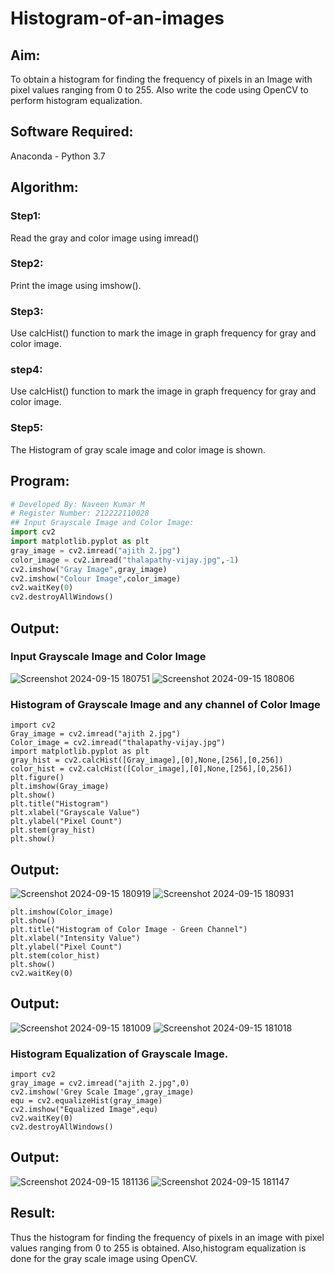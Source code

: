 # Histogram-of-an-images
## Aim:
To obtain a histogram for finding the frequency of pixels in an Image with pixel values ranging from 0 to 255. Also write the code using OpenCV to perform histogram equalization.

## Software Required:
Anaconda - Python 3.7

## Algorithm:
### Step1:
Read the gray and color image using imread()

### Step2:
Print the image using imshow().

### Step3:
Use calcHist() function to mark the image in graph frequency for gray and color image.

### step4:
Use calcHist() function to mark the image in graph frequency for gray and color image.

### Step5:
The Histogram of gray scale image and color image is shown.

## Program:
```python
# Developed By: Naveen Kumar M
# Register Number: 212222110028
## Input Grayscale Image and Color Image:
import cv2
import matplotlib.pyplot as plt
gray_image = cv2.imread("ajith 2.jpg")
color_image = cv2.imread("thalapathy-vijay.jpg",-1)
cv2.imshow("Gray Image",gray_image)
cv2.imshow("Colour Image",color_image)
cv2.waitKey(0)
cv2.destroyAllWindows()
```
## Output:
### Input Grayscale Image and Color Image
![Screenshot 2024-09-15 180751](https://github.com/user-attachments/assets/4e805bac-bf31-42f1-b7ac-27b166623cd1)
![Screenshot 2024-09-15 180806](https://github.com/user-attachments/assets/5efd3932-840c-4295-b629-e0f578cee589)

### Histogram of Grayscale Image and any channel of Color Image
```
import cv2
Gray_image = cv2.imread("ajith 2.jpg")
Color_image = cv2.imread("thalapathy-vijay.jpg")
import matplotlib.pyplot as plt
gray_hist = cv2.calcHist([Gray_image],[0],None,[256],[0,256])
color_hist = cv2.calcHist([Color_image],[0],None,[256],[0,256])
plt.figure()
plt.imshow(Gray_image)
plt.show()
plt.title("Histogram")
plt.xlabel("Grayscale Value")
plt.ylabel("Pixel Count")
plt.stem(gray_hist)
plt.show()
```
## Output:
![Screenshot 2024-09-15 180919](https://github.com/user-attachments/assets/85df6c9a-6906-4e6b-84a3-78c8caddc73c)
![Screenshot 2024-09-15 180931](https://github.com/user-attachments/assets/308ce122-2185-41a4-a8b9-3774e95d37a0)

```
plt.imshow(Color_image)
plt.show()
plt.title("Histogram of Color Image - Green Channel")
plt.xlabel("Intensity Value")
plt.ylabel("Pixel Count")
plt.stem(color_hist)
plt.show()
cv2.waitKey(0)
```
## Output:
![Screenshot 2024-09-15 181009](https://github.com/user-attachments/assets/a1108e83-a42b-4104-9dc3-3309fe29276b)
![Screenshot 2024-09-15 181018](https://github.com/user-attachments/assets/7f1ab201-b71d-43ed-8d19-b4219bcff725)

### Histogram Equalization of Grayscale Image.
```
import cv2
gray_image = cv2.imread("ajith 2.jpg",0)
cv2.imshow('Grey Scale Image',gray_image)
equ = cv2.equalizeHist(gray_image)
cv2.imshow("Equalized Image",equ)
cv2.waitKey(0)
cv2.destroyAllWindows()
```
## Output:
![Screenshot 2024-09-15 181136](https://github.com/user-attachments/assets/5f6fac4e-1109-48f6-ba8f-518c71efcfa7)
![Screenshot 2024-09-15 181147](https://github.com/user-attachments/assets/9927b6b2-83f2-40f3-9409-25836538d1c7)

## Result: 
Thus the histogram for finding the frequency of pixels in an image with pixel values ranging from 0 to 255 is obtained. Also,histogram equalization is done for the gray scale image using OpenCV.

